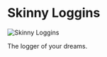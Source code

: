 # Skinny Loggins

![Skinny Loggins](https://raw.githubusercontent.com/leisurelink/skinny-logins/master/docs/images/logo.png)



The logger of your dreams.
